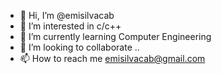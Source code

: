 - 👋 Hi, I’m @emisilvacab
- 👀 I’m interested in c/c++
- 🌱 I’m currently learning Computer Engineering
- 💞️ I’m looking to collaborate ..
- 📫 How to reach me emisilvacab@gmail.com

<!---
c0t3/c0t3 is a ✨ special ✨ repository because its `README.md` (this file) appears on your GitHub profile.
You can click the Preview link to take a look at your changes.1
--->
